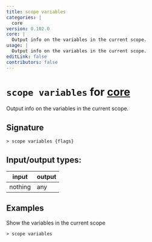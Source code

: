 ```yaml
---
title: scope variables
categories: |
  core
version: 0.102.0
core: |
  Output info on the variables in the current scope.
usage: |
  Output info on the variables in the current scope.
editLink: false
contributors: false
---
```

<!-- This file is automatically generated. Please edit the command in https://github.com/nushell/nushell instead. -->

# `scope variables` for [core](/commands/categories/core.md)

<div class='command-title'>Output info on the variables in the current scope.</div>

## Signature

```> scope variables {flags} ```


## Input/output types:

| input   | output |
| ------- | ------ |
| nothing | any    |

## Examples

Show the variables in the current scope
```nu
> scope variables

```
